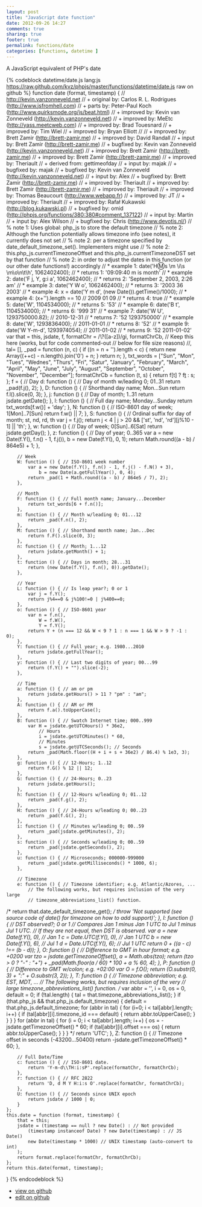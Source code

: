 ```yaml
---
layout: post
title: "JavaScript date function"
date: 2012-09-26 14:27
comments: true
sharing: true
footer: true
permalink: functions/date
categories: [functions, datetime ]
---
```

A JavaScript equivalent of PHP's date
<!-- more -->
{% codeblock datetime/date.js lang:js https://raw.github.com/kvz/phpjs/master/functions/datetime/date.js raw on github %}
function date (format, timestamp) {
    // http://kevin.vanzonneveld.net
    // +   original by: Carlos R. L. Rodrigues (http://www.jsfromhell.com)
    // +      parts by: Peter-Paul Koch (http://www.quirksmode.org/js/beat.html)
    // +   improved by: Kevin van Zonneveld (http://kevin.vanzonneveld.net)
    // +   improved by: MeEtc (http://yass.meetcweb.com)
    // +   improved by: Brad Touesnard
    // +   improved by: Tim Wiel
    // +   improved by: Bryan Elliott
    //
    // +   improved by: Brett Zamir (http://brett-zamir.me)
    // +   improved by: David Randall
    // +      input by: Brett Zamir (http://brett-zamir.me)
    // +   bugfixed by: Kevin van Zonneveld (http://kevin.vanzonneveld.net)
    // +   improved by: Brett Zamir (http://brett-zamir.me)
    // +   improved by: Brett Zamir (http://brett-zamir.me)
    // +   improved by: Theriault
    // +  derived from: gettimeofday
    // +      input by: majak
    // +   bugfixed by: majak
    // +   bugfixed by: Kevin van Zonneveld (http://kevin.vanzonneveld.net)
    // +      input by: Alex
    // +   bugfixed by: Brett Zamir (http://brett-zamir.me)
    // +   improved by: Theriault
    // +   improved by: Brett Zamir (http://brett-zamir.me)
    // +   improved by: Theriault
    // +   improved by: Thomas Beaucourt (http://www.webapp.fr)
    // +   improved by: JT
    // +   improved by: Theriault
    // +   improved by: Rafał Kukawski (http://blog.kukawski.pl)
    // +   bugfixed by: omid (http://phpjs.org/functions/380:380#comment_137122)
    // +      input by: Martin
    // +      input by: Alex Wilson
    // +   bugfixed by: Chris (http://www.devotis.nl/)
    // %        note 1: Uses global: php_js to store the default timezone
    // %        note 2: Although the function potentially allows timezone info (see notes), it currently does not set
    // %        note 2: per a timezone specified by date_default_timezone_set(). Implementers might use
    // %        note 2: this.php_js.currentTimezoneOffset and this.php_js.currentTimezoneDST set by that function
    // %        note 2: in order to adjust the dates in this function (or our other date functions!) accordingly
    // *     example 1: date('H:m:s \\m \\i\\s \\m\\o\\n\\t\\h', 1062402400);
    // *     returns 1: '09:09:40 m is month'
    // *     example 2: date('F j, Y, g:i a', 1062462400);
    // *     returns 2: 'September 2, 2003, 2:26 am'
    // *     example 3: date('Y W o', 1062462400);
    // *     returns 3: '2003 36 2003'
    // *     example 4: x = date('Y m d', (new Date()).getTime()/1000); 
    // *     example 4: (x+'').length == 10 // 2009 01 09
    // *     returns 4: true
    // *     example 5: date('W', 1104534000);
    // *     returns 5: '53'
    // *     example 6: date('B t', 1104534000);
    // *     returns 6: '999 31'
    // *     example 7: date('W U', 1293750000.82); // 2010-12-31
    // *     returns 7: '52 1293750000'
    // *     example 8: date('W', 1293836400); // 2011-01-01
    // *     returns 8: '52'
    // *     example 9: date('W Y-m-d', 1293974054); // 2011-01-02
    // *     returns 9: '52 2011-01-02'
    var that = this,
        jsdate, f, formatChr = /\\?([a-z])/gi,
        formatChrCb,
        // Keep this here (works, but for code commented-out
        // below for file size reasons)
        //, tal= [],
        _pad = function (n, c) {
            if ((n = n + '').length < c) {
                return new Array((++c) - n.length).join('0') + n;
            }
            return n;
        },
        txt_words = ["Sun", "Mon", "Tues", "Wednes", "Thurs", "Fri", "Satur", "January", "February", "March", "April", "May", "June", "July", "August", "September", "October", "November", "December"];
    formatChrCb = function (t, s) {
        return f[t] ? f[t]() : s;
    };
    f = {
        // Day
        d: function () { // Day of month w/leading 0; 01..31
            return _pad(f.j(), 2);
        },
        D: function () { // Shorthand day name; Mon...Sun
            return f.l().slice(0, 3);
        },
        j: function () { // Day of month; 1..31
            return jsdate.getDate();
        },
        l: function () { // Full day name; Monday...Sunday
            return txt_words[f.w()] + 'day';
        },
        N: function () { // ISO-8601 day of week; 1[Mon]..7[Sun]
            return f.w() || 7;
        },
        S: function () { // Ordinal suffix for day of month; st, nd, rd, th
            var j = f.j();
            return j < 4 | j > 20 && ['st', 'nd', 'rd'][j%10 - 1] || 'th'; 
        },
        w: function () { // Day of week; 0[Sun]..6[Sat]
            return jsdate.getDay();
        },
        z: function () { // Day of year; 0..365
            var a = new Date(f.Y(), f.n() - 1, f.j()),
                b = new Date(f.Y(), 0, 1);
            return Math.round((a - b) / 864e5) + 1;
        },

        // Week
        W: function () { // ISO-8601 week number
            var a = new Date(f.Y(), f.n() - 1, f.j() - f.N() + 3),
                b = new Date(a.getFullYear(), 0, 4);
            return _pad(1 + Math.round((a - b) / 864e5 / 7), 2);
        },

        // Month
        F: function () { // Full month name; January...December
            return txt_words[6 + f.n()];
        },
        m: function () { // Month w/leading 0; 01...12
            return _pad(f.n(), 2);
        },
        M: function () { // Shorthand month name; Jan...Dec
            return f.F().slice(0, 3);
        },
        n: function () { // Month; 1...12
            return jsdate.getMonth() + 1;
        },
        t: function () { // Days in month; 28...31
            return (new Date(f.Y(), f.n(), 0)).getDate();
        },

        // Year
        L: function () { // Is leap year?; 0 or 1
            var j = f.Y();
            return j%4==0 & j%100!=0 | j%400==0;
        },
        o: function () { // ISO-8601 year
            var n = f.n(),
                W = f.W(),
                Y = f.Y();
            return Y + (n === 12 && W < 9 ? 1 : n === 1 && W > 9 ? -1 : 0);
        },
        Y: function () { // Full year; e.g. 1980...2010
            return jsdate.getFullYear();
        },
        y: function () { // Last two digits of year; 00...99
            return (f.Y() + "").slice(-2);
        },

        // Time
        a: function () { // am or pm
            return jsdate.getHours() > 11 ? "pm" : "am";
        },
        A: function () { // AM or PM
            return f.a().toUpperCase();
        },
        B: function () { // Swatch Internet time; 000..999
            var H = jsdate.getUTCHours() * 36e2,
                // Hours
                i = jsdate.getUTCMinutes() * 60,
                // Minutes
                s = jsdate.getUTCSeconds(); // Seconds
            return _pad(Math.floor((H + i + s + 36e2) / 86.4) % 1e3, 3);
        },
        g: function () { // 12-Hours; 1..12
            return f.G() % 12 || 12;
        },
        G: function () { // 24-Hours; 0..23
            return jsdate.getHours();
        },
        h: function () { // 12-Hours w/leading 0; 01..12
            return _pad(f.g(), 2);
        },
        H: function () { // 24-Hours w/leading 0; 00..23
            return _pad(f.G(), 2);
        },
        i: function () { // Minutes w/leading 0; 00..59
            return _pad(jsdate.getMinutes(), 2);
        },
        s: function () { // Seconds w/leading 0; 00..59
            return _pad(jsdate.getSeconds(), 2);
        },
        u: function () { // Microseconds; 000000-999000
            return _pad(jsdate.getMilliseconds() * 1000, 6);
        },

        // Timezone
        e: function () { // Timezone identifier; e.g. Atlantic/Azores, ...
            // The following works, but requires inclusion of the very large
            // timezone_abbreviations_list() function.
/*              return that.date_default_timezone_get();
*/
            throw 'Not supported (see source code of date() for timezone on how to add support)';
        },
        I: function () { // DST observed?; 0 or 1
            // Compares Jan 1 minus Jan 1 UTC to Jul 1 minus Jul 1 UTC.
            // If they are not equal, then DST is observed.
            var a = new Date(f.Y(), 0),
                // Jan 1
                c = Date.UTC(f.Y(), 0),
                // Jan 1 UTC
                b = new Date(f.Y(), 6),
                // Jul 1
                d = Date.UTC(f.Y(), 6); // Jul 1 UTC
            return 0 + ((a - c) !== (b - d));
        },
        O: function () { // Difference to GMT in hour format; e.g. +0200
            var tzo = jsdate.getTimezoneOffset(),
                a = Math.abs(tzo);
            return (tzo > 0 ? "-" : "+") + _pad(Math.floor(a / 60) * 100 + a % 60, 4);
        },
        P: function () { // Difference to GMT w/colon; e.g. +02:00
            var O = f.O();
            return (O.substr(0, 3) + ":" + O.substr(3, 2));
        },
        T: function () { // Timezone abbreviation; e.g. EST, MDT, ...
            // The following works, but requires inclusion of the very
            // large timezone_abbreviations_list() function.
/*              var abbr = '', i = 0, os = 0, default = 0;
            if (!tal.length) {
                tal = that.timezone_abbreviations_list();
            }
            if (that.php_js && that.php_js.default_timezone) {
                default = that.php_js.default_timezone;
                for (abbr in tal) {
                    for (i=0; i < tal[abbr].length; i++) {
                        if (tal[abbr][i].timezone_id === default) {
                            return abbr.toUpperCase();
                        }
                    }
                }
            }
            for (abbr in tal) {
                for (i = 0; i < tal[abbr].length; i++) {
                    os = -jsdate.getTimezoneOffset() * 60;
                    if (tal[abbr][i].offset === os) {
                        return abbr.toUpperCase();
                    }
                }
            }
*/
            return 'UTC';
        },
        Z: function () { // Timezone offset in seconds (-43200...50400)
            return -jsdate.getTimezoneOffset() * 60;
        },

        // Full Date/Time
        c: function () { // ISO-8601 date.
            return 'Y-m-d\\TH:i:sP'.replace(formatChr, formatChrCb);
        },
        r: function () { // RFC 2822
            return 'D, d M Y H:i:s O'.replace(formatChr, formatChrCb);
        },
        U: function () { // Seconds since UNIX epoch
            return jsdate / 1000 | 0;
        }
    };
    this.date = function (format, timestamp) {
        that = this;
        jsdate = (timestamp == null ? new Date() : // Not provided
            (timestamp instanceof Date) ? new Date(timestamp) : // JS Date()
            new Date(timestamp * 1000) // UNIX timestamp (auto-convert to int)
        );
        return format.replace(formatChr, formatChrCb);
    };
    return this.date(format, timestamp);
}
{% endcodeblock %}
<ul>
 <li><a href="https://github.com/kvz/phpjs/blob/master/functions/datetime/date.js">view on github</a></li>
 <li><a href="https://github.com/kvz/phpjs/edit/master/functions/datetime/date.js">edit on github</a></li>
</ul>

